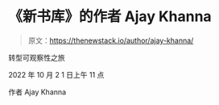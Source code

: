 # 《新书库》的作者 Ajay Khanna

> 原文：<https://thenewstack.io/author/ajay-khanna/>

转型可观察性之旅

2022 年 10 月 2 1 日上午 11 点

作者 Ajay Khanna